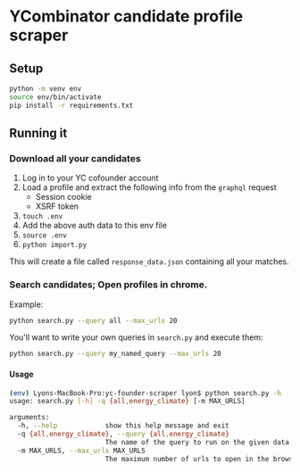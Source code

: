 # YCombinator candidate profile scraper

## Setup
``` bash
python -m venv env
source env/bin/activate
pip install -r requirements.txt
```

## Running it

### Download all your candidates

1. Log in to your YC cofounder account
2. Load a profile and extract the following info from the `graphql` request 
    - Session cookie
    - XSRF token
3. `touch .env`
4. Add the above auth data to this env file
5. `source .env`
6. `python import.py`

This will create a file called `response_data.json` containing all your matches.

### Search candidates; Open profiles in chrome.
Example:
```bash
python search.py --query all --max_urls 20
```

You'll want to write your own queries in `search.py` and execute them: 
```bash
python search.py --query my_named_query --max_urls 20
```

#### Usage
```bash
(env) Lyons-MacBook-Pro:yc-founder-scraper lyon$ python search.py -h
usage: search.py [-h] -q {all,energy_climate} [-m MAX_URLS]

arguments:
  -h, --help            show this help message and exit
  -q {all,energy_climate}, --query {all,energy_climate}
                        The name of the query to run on the given data
  -m MAX_URLS, --max_urls MAX_URLS
                        The maximum number of urls to open in the browser. Default:10
```

